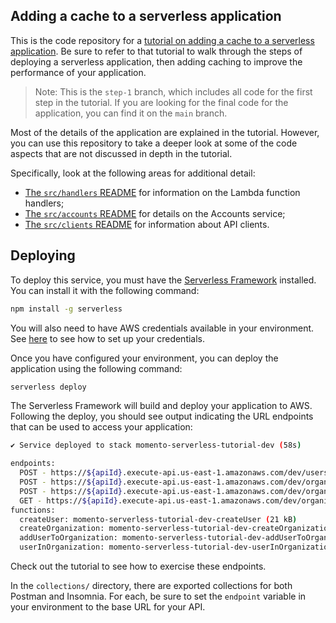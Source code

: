 ## Adding a cache to a serverless application

This is the code repository for a [tutorial on adding a cache to a serverless application](https://gomomento.com/docs/serverless-cache-walkthrough/adding-a-cache-to-serverless). Be sure to refer to that tutorial to walk through the steps of deploying a serverless application, then adding caching to improve the performance of your application.

> Note: This is the `step-1` branch, which includes all code for the first step in the tutorial. If you are looking for the final code for the application, you can find it on the `main` branch.

Most of the details of the application are explained in the tutorial. However, you can use this repository to take a deeper look at some of the code aspects that are not discussed in depth in the tutorial.

Specifically, look at the following areas for additional detail:

- [The `src/handlers` README](./src/handlers/README.md) for information on the Lambda function handlers;
- [The `src/accounts` README](./src/accounts/README.md) for details on the Accounts service;
- [The `src/clients` README](./src/clients/README.md) for information about API clients.

## Deploying

To deploy this service, you must have the [Serverless Framework](https://www.serverless.com/framework) installed. You can install it with the following command:

```bash
npm install -g serverless
```

You will also need to have AWS credentials available in your environment. See [here](https://www.serverless.com/framework/docs/providers/aws/guide/credentials/) to see how to set up your credentials.

Once you have configured your environment, you can deploy the application using the following command:

```bash
serverless deploy
```

The Serverless Framework will build and deploy your application to AWS. Following the deploy, you should see output indicating the URL endpoints that can be used to access your application:

```bash
✔ Service deployed to stack momento-serverless-tutorial-dev (58s)

endpoints:
  POST - https://${apiId}.execute-api.us-east-1.amazonaws.com/dev/users
  POST - https://${apiId}.execute-api.us-east-1.amazonaws.com/dev/organizations
  POST - https://${apiId}.execute-api.us-east-1.amazonaws.com/dev/organizations/{organization}/members
  GET - https://${apiId}.execute-api.us-east-1.amazonaws.com/dev/organizations/{organization}/members/{username}
functions:
  createUser: momento-serverless-tutorial-dev-createUser (21 kB)
  createOrganization: momento-serverless-tutorial-dev-createOrganization (21 kB)
  addUserToOrganization: momento-serverless-tutorial-dev-addUserToOrganization (21 kB)
  userInOrganization: momento-serverless-tutorial-dev-userInOrganization (21 kB)
```

Check out the tutorial to see how to exercise these endpoints.

In the `collections/` directory, there are exported collections for both Postman and Insomnia. For each, be sure to set the `endpoint` variable in your environment to the base URL for your API.
